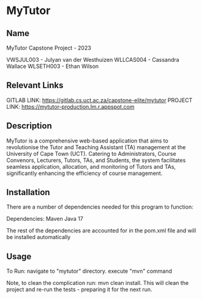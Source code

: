# MyTutor

## Name
MyTutor Capstone Project - 2023

VWSJUL003 - Julyan van der Westhuizen
WLLCAS004 - Cassandra Wallace
WLSETH003 - Ethan Wilson

## Relevant Links
GITLAB LINK: https://gitlab.cs.uct.ac.za/capstone-elite/mytutor
PROJECT LINK: https://mytutor-production.lm.r.appspot.com

## Description
MyTutor is a comprehensive web-based application that aims to revolutionise the Tutor and Teaching Assistant (TA) management at the University of Cape Town (UCT). Catering to Administrators, Course Convenors, Lecturers, Tutors, TAs, and Students, the system facilitates seamless application, allocation, and monitoring of Tutors and TAs, significantly enhancing the efficiency of course management.


## Installation
There are a number of dependencies needed for this program to function: 

Dependencies: 
    Maven
    Java 17

The rest of the dependencies are accounted for in the pom.xml file and will be installed automatically

## Usage
To Run: 
    navigate to "mytutor" directory. 
    execute "mvn" command

Note, to clean the complication run: mvn clean install. This will clean the project and re-run the tests - preparing it for the next run.


